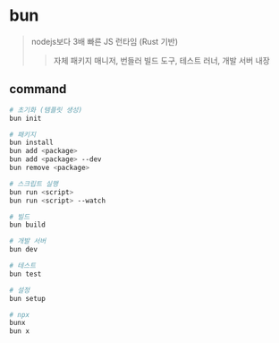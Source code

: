 # bun

> nodejs보다 3배 빠른 JS 런타임 (Rust 기반)
>
> > 자체 패키지 매니저, 번들러 빌드 도구, 테스트 러너, 개발 서버 내장

## command

```sh
# 초기화 (템플릿 생성)
bun init

# 패키지
bun install
bun add <package>
bun add <package> --dev
bun remove <package>

# 스크립트 실행
bun run <script>
bun run <script> --watch

# 빌드
bun build

# 개발 서버
bun dev

# 테스트
bun test

# 설정
bun setup

# npx
bunx
bun x
```
